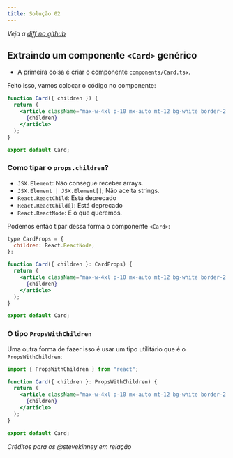 ```yaml
---
title: Solução 02
---
```


*Veja a [diff no github](https://github.com/robertotcestari/codante-ts-no-react-exercicio/compare/resolucao-props-children-exercicio-1...resolucao-eventos-e-event-handlers-exercico-1)*

## Extraindo um componente `<Card>` genérico

- A primeira coisa é criar o componente `components/Card.tsx`.

Feito isso, vamos colocar o código no componente:

```jsx title="src/components/Card.tsx"
function Card({ children }) {
  return (
    <article className="max-w-4xl p-10 mx-auto mt-12 bg-white border-2 border-gray-200 shadow-2xl rounded-2xl bg-opacity-10">s
      {children}
    </article>
  );
}

export default Card;
```

### Como tipar o `props.children`?

- `JSX.Element`: Não consegue receber arrays.
- `JSX.Element | JSX.Element[]`; Não aceita strings.
- `React.ReactChild`: Está deprecado
- `React.ReactChild[]`: Está deprecado
- `React.ReactNode`: É o que queremos.

Podemos então tipar dessa forma o componente `<Card>`:

```jsx ins={1-3, 5}
type CardProps = {
  children: React.ReactNode;
};

function Card({ children }: CardProps) {
  return (
    <article className="max-w-4xl p-10 mx-auto mt-12 bg-white border-2 border-gray-200 shadow-2xl rounded-2xl bg-opacity-10">
      {children}
    </article>
  );
}

export default Card;
```

### O tipo `PropsWithChildren`

Uma outra forma de fazer isso é usar um tipo utilitário que é o `PropsWithChildren`:

```jsx ins={1,3}
import { PropsWithChildren } from "react";

function Card({ children }: PropsWithChildren) {
  return (
    <article className="max-w-4xl p-10 mx-auto mt-12 bg-white border-2 border-gray-200 shadow-2xl rounded-2xl bg-opacity-10">
      {children}
    </article>
  );
}

export default Card;
```

*Créditos para os @stevekinney em relação*
